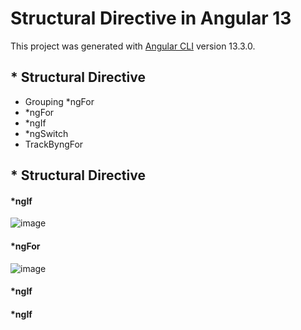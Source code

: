 # Structural Directive in Angular 13

This project was generated with [Angular CLI](https://github.com/angular/angular-cli) version 13.3.0.

<h2>* Structural Directive </h2>
<ul>
  <li>Grouping *ngFor</li>
  <li>*ngFor</li>
  <li>*ngIf</li>
  <li>*ngSwitch</li>
  <li>TrackByngFor</li>
</ul>


<h2>* Structural Directive </h2>

<h4>*ngIf</h4>

![image](https://user-images.githubusercontent.com/100337599/209517861-e9d5464e-f654-4ac2-b6f5-6ee3fcb83346.png)

<h4>*ngFor</h4>

![image](https://user-images.githubusercontent.com/100337599/209517962-30fc785c-cc0e-46a7-8c15-2be64ca743bd.png)

<h4>*ngIf</h4>



<h4>*ngIf</h4>
